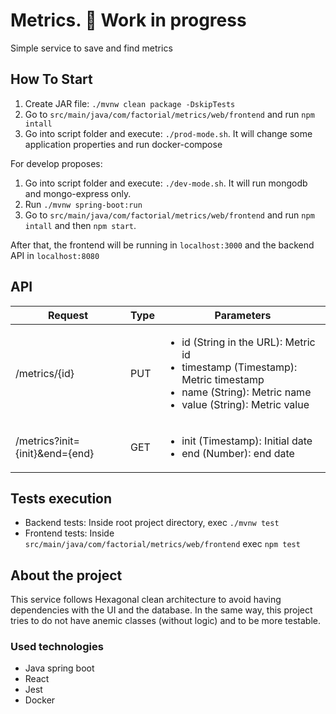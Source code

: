 # Metrics. :construction: Work in progress
Simple service to save and find metrics

## How To Start

1. Create JAR file: `./mvnw clean package -DskipTests`
2. Go to `src/main/java/com/factorial/metrics/web/frontend` and run `npm intall`
3. Go into script folder and execute:  `./prod-mode.sh`. It will change some application properties and run docker-compose

For develop proposes:

1. Go into script folder and execute:  `./dev-mode.sh`. It will run mongodb and mongo-express only.
2. Run `./mvnw spring-boot:run`
3. Go to `src/main/java/com/factorial/metrics/web/frontend` and run `npm intall` and then `npm start`.


After that, the frontend will be running in `localhost:3000` and the backend API in `localhost:8080`

## API

| Request                        | Type   | Parameters                                                                                                                                                                   |
|--------------------------------|--------|------------------------------------------------------------------------------------------------------------------------------------------------------------------------------|
| /metrics/{id}                  | PUT    | <ul><li>id (String in the URL): Metric id</li><li>timestamp (Timestamp): Metric timestamp</li><li>name (String): Metric name</li> <li>value (String): Metric value</li></ul> |
| /metrics?init={init}&end={end} | GET    | <ul><li>init (Timestamp): Initial date</li><li> end (Number): end date</li></ul>                                                                                             |
## Tests execution

- Backend tests: Inside root project directory, exec `./mvnw test`
- Frontend tests: Inside `src/main/java/com/factorial/metrics/web/frontend` exec `npm test`

## About the project

This service follows Hexagonal clean architecture to avoid having dependencies with the UI and the database. In the same
way, this project tries to do not have anemic classes (without logic) and to be more testable.

### Used technologies

- Java spring boot
- React
- Jest
- Docker


